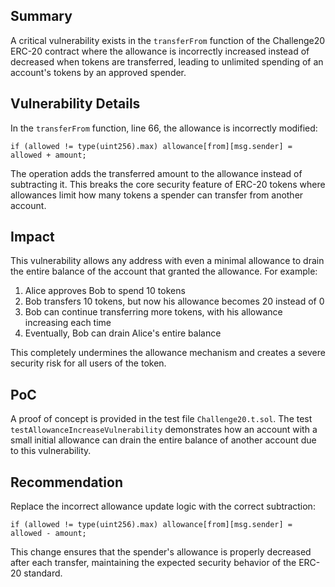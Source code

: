 ## Summary
A critical vulnerability exists in the `transferFrom` function of the Challenge20 ERC-20 contract where the allowance is incorrectly increased instead of decreased when tokens are transferred, leading to unlimited spending of an account's tokens by an approved spender.

## Vulnerability Details
In the `transferFrom` function, line 66, the allowance is incorrectly modified:
```solidity
if (allowed != type(uint256).max) allowance[from][msg.sender] = allowed + amount;
```

The operation adds the transferred amount to the allowance instead of subtracting it. This breaks the core security feature of ERC-20 tokens where allowances limit how many tokens a spender can transfer from another account.

## Impact
This vulnerability allows any address with even a minimal allowance to drain the entire balance of the account that granted the allowance. For example:
1. Alice approves Bob to spend 10 tokens
2. Bob transfers 10 tokens, but now his allowance becomes 20 instead of 0
3. Bob can continue transferring more tokens, with his allowance increasing each time
4. Eventually, Bob can drain Alice's entire balance

This completely undermines the allowance mechanism and creates a severe security risk for all users of the token.

## PoC
A proof of concept is provided in the test file `Challenge20.t.sol`. The test `testAllowanceIncreaseVulnerability` demonstrates how an account with a small initial allowance can drain the entire balance of another account due to this vulnerability.

## Recommendation
Replace the incorrect allowance update logic with the correct subtraction:
```solidity
if (allowed != type(uint256).max) allowance[from][msg.sender] = allowed - amount;
```

This change ensures that the spender's allowance is properly decreased after each transfer, maintaining the expected security behavior of the ERC-20 standard.